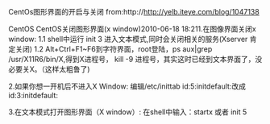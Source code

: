 CentOs图形界面的开启与关闭
from:http://http://yelb.iteye.com/blog/1047138

CentOS 
CentOS关闭图形界面(x window)2010-06-18 18:211.在图像界面关闭x window: 
1.1 shell中运行 init 3  进入文本模式,同时会关闭相关的服务(Xserver 肯定关闭) 
1.2 Alt+Ctrl+F1~F6到字符界面，root登陆，ps aux|grep /usr/X11R6/bin/X,得到X进程号， 
kill -9 进程号，其实这时已经到文本界面了，没必要关X。（这样太粗鲁了) 

2.如果你想一开机后不进入X Window: 
编辑/etc/inittab 
id:5:initdefault:改成 
id:3:initdefault: 

3.在文本模式打开图形界面（X window）: 
在shell中输入：startx 或者 init 5 
